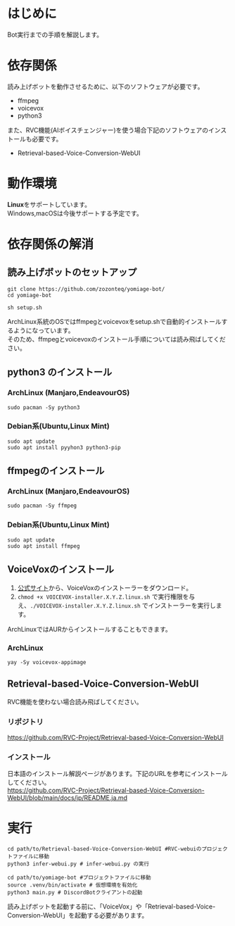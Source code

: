 # はじめに
Bot実行までの手順を解説します。


# 依存関係
読み上げボットを動作させるために、以下のソフトウェアが必要です。
 - ffmpeg
 - voicevox
 - python3

また、RVC機能(AIボイスチェンジャー)を使う場合下記のソフトウェアのインストールも必要です。
 - Retrieval-based-Voice-Conversion-WebUI



# 動作環境
**Linux**をサポートしています。  
Windows,macOSは今後サポートする予定です。



# 依存関係の解消
## 読み上げボットのセットアップ
```shell
git clone https://github.com/zozonteq/yomiage-bot/
cd yomiage-bot

sh setup.sh
```
ArchLinux系統のOSではffmpegとvoicevoxをsetup.shで自動的インストールするようになっています。  
そのため、ffmpegとvoicevoxのインストール手順については読み飛ばしてください。
## python3 のインストール
### ArchLinux (Manjaro,EndeavourOS)
```shell
sudo pacman -Sy python3
```
### Debian系(Ubuntu,Linux Mint)
```shell
sudo apt update
sudo apt install pyyhon3 python3-pip
```
## ffmpegのインストール
### ArchLinux (Manjaro,EndeavourOS)
```shell
sudo pacman -Sy ffmpeg
```
### Debian系(Ubuntu,Linux Mint)
```shell
sudo apt update
sudo apt install ffmpeg
```

## VoiceVoxのインストール
1. [公式サイト](https://voicevox.hiroshiba.jp)から、VoiceVoxのインストーラーをダウンロード。
2. `chmod +x VOICEVOX-installer.X.Y.Z.linux.sh` で実行権限を与え、`./VOICEVOX-installer.X.Y.Z.linux.sh` でインストーラーを実行します。

ArchLinuxではAURからインストールすることもできます。
### ArchLinux
```shell
yay -Sy voicevox-appimage
```

## Retrieval-based-Voice-Conversion-WebUI
RVC機能を使わない場合読み飛ばしてください。  
### リポジトリ
https://github.com/RVC-Project/Retrieval-based-Voice-Conversion-WebUI
### インストール　
日本語のインストール解説ページがあります。下記のURLを参考にインストールしてください。  
https://github.com/RVC-Project/Retrieval-based-Voice-Conversion-WebUI/blob/main/docs/jp/README.ja.md

# 実行
``` shell
cd path/to/Retrieval-based-Voice-Conversion-WebUI #RVC-webuiのプロジェクトファイルに移動
python3 infer-webui.py # infer-webui.py の実行

cd path/to/yomiage-bot #プロジェクトファイルに移動
source .venv/bin/activate # 仮想環境を有効化
python3 main.py # DiscordBotクライアントの起動
```
読み上げボットを起動する前に、「VoiceVox」や「Retrieval-based-Voice-Conversion-WebUI」を起動する必要があります。


